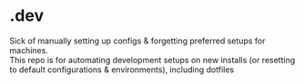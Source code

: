 # .dev
Sick of manually setting up configs & forgetting preferred setups for machines.    
This repo is for automating development setups on new installs (or resetting to default configurations & environments), including dotfiles
